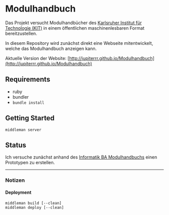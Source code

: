 # Modulhandbuch
Das Projekt versucht Modulhandbücher des [Karlsruher Institut für Technologie (KIT)](http://www.kit.edu/) in einem öffentlichen maschinenlesbaren Format bereitzustellen.

In diesem Repository wird zunächst direkt eine Webseite mitentwickelt, welche das Modulhandbuch anzeigen kann.

Aktuelle Version der Website:
[http://jupiterrr.github.io/Modulhandbuch](http://jupiterrr.github.io/Modulhandbuch)

## Requirements
* ruby
* bundler
* `bundle install`

## Getting Started
```
middleman server
```

## Status
Ich versuche zunächst anhand des [Informatik BA Modulhandbuchs](http://www.informatik.kit.edu/downloads/studium/mhb_info_ba_SS13.pdf) einen Prototypen zu erstellen.

---

### Notizen
#### Deployment
```
middleman build [--clean]
middleman deploy [--clean]
```